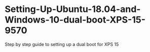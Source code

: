 # Setting-Up-Ubuntu-18.04-and-Windows-10-dual-boot-XPS-15-9570
Step by step guide to setting up a dual boot for XPS 15

